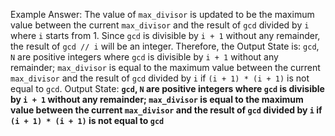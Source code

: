 Example Answer:
The value of `max_divisor` is updated to be the maximum value between the current `max_divisor` and the result of `gcd` divided by `i` where `i` starts from 1. Since `gcd` is divisible by `i + 1` without any remainder, the result of `gcd // i` will be an integer. Therefore, the Output State is: `gcd`, `N` are positive integers where `gcd` is divisible by `i + 1` without any remainder; `max_divisor` is equal to the maximum value between the current `max_divisor` and the result of `gcd` divided by `i` if `(i + 1) * (i + 1)` is not equal to `gcd`.
Output State: **`gcd`, `N` are positive integers where `gcd` is divisible by `i + 1` without any remainder; `max_divisor` is equal to the maximum value between the current `max_divisor` and the result of `gcd` divided by `i` if `(i + 1) * (i + 1)` is not equal to `gcd`**